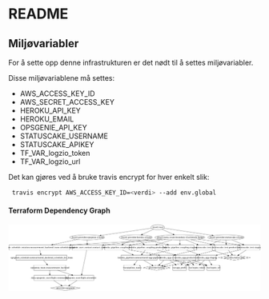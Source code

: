 # README

## Miljøvariabler

For å sette opp denne infrastrukturen er det nødt til å settes miljøvariabler. 


Disse miljøvariablene må settes:

* AWS_ACCESS_KEY_ID
* AWS_SECRET_ACCESS_KEY
* HEROKU_API_KEY
* HEROKU_EMAIL
* OPSGENIE_API_KEY
* STATUSCAKE_USERNAME
* STATUSCAKE_APIKEY
* TF_VAR_logzio_token
* TF_VAR_logzio_url

Det kan gjøres ved å bruke travis encrypt for hver enkelt slik:

```bash
 travis encrypt AWS_ACCESS_KEY_ID=<verdi> --add env.global
```



#### Terraform Dependency Graph

![Terraform Graph](/documentation/graph.png)

